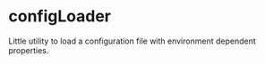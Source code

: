 configLoader
============

Little utility to load a configuration file with environment dependent properties.
